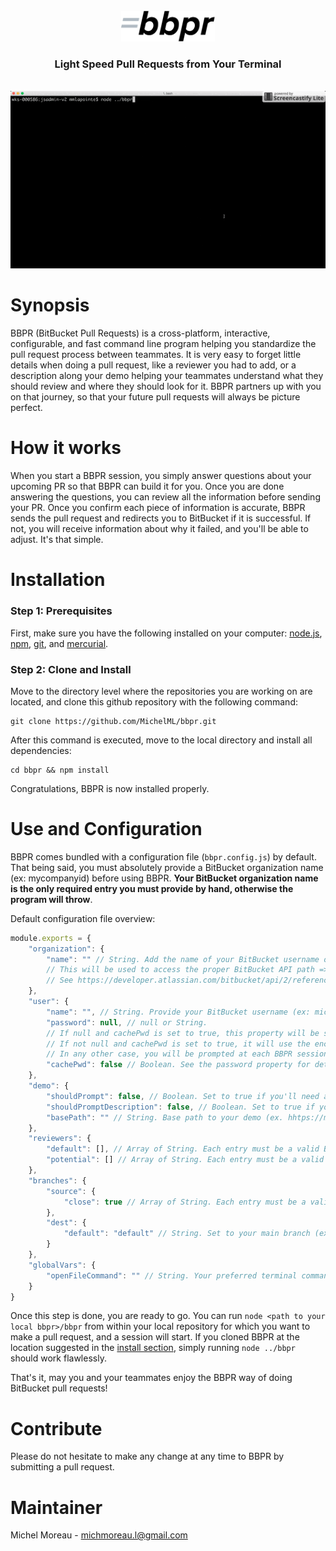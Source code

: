 <br>
<div align="center">
<img src='https://raw.githubusercontent.com/MichelML/bbpr/master/bbpr.png' width='150'>
<h3 style="text-decordation:none;">Light Speed Pull Requests from Your Terminal</h3>
</div>
<br>
<div align="center">
<img src='https://raw.githubusercontent.com/MichelML/bbpr/master/bbpr2.gif'>
</div>

<h1 id="synopsis">Synopsis</h1>
BBPR (BitBucket Pull Requests) is a cross-platform, interactive, configurable, and fast command line program helping you standardize the pull request process between teammates. It is very easy to forget little details when doing a pull request, like a reviewer you had to add, or a description along your demo helping your teammates understand what they should review and where they should look for it. BBPR partners up with you on that journey, so that your future pull requests will always be picture perfect.   

<h1 id="synopsis">How it works</h1>
When you start a BBPR session, you simply answer questions about your upcoming PR so that BBPR can build it for you. Once you are done answering the questions, you can review all the information before sending your PR. Once you confirm each piece of information is accurate, BBPR sends the pull request and redirects you to BitBucket if it is successful. If not, you will receive information about why it failed, and you'll be able to adjust. It's that simple.  
 
<h1 id="installation">Installation</h1>
<h3>Step 1: Prerequisites</h3> 

First, make sure you have the following installed on your computer: <a href="https://nodejs.org/en/">node.js</a>, <a href="https://www.npmjs.com/">npm</a>, <a href="https://git-scm.com/">git</a>, and <a href="https://www.mercurial-scm.org/">mercurial</a>.   


<h3>Step 2: Clone and Install</h3>

Move to the directory level where the repositories you are working on are located, and clone this github repository with the following command:  
  
```  
git clone https://github.com/MichelML/bbpr.git  
```

After this command is executed,  move to the local directory and install all dependencies:  

```  
cd bbpr && npm install 
```     

Congratulations, BBPR is now installed properly.

<h1 id="Configuration">Use and Configuration</h1>  

BBPR comes bundled with a configuration file (`bbpr.config.js`) by default. That being said, you must absolutely provide a BitBucket organization name (ex: mycompanyid) before using BBPR. **Your BitBucket organization name is the only required entry you must provide by hand, otherwise the program will throw**.   
  
Default configuration file overview:  

```javascript 
module.exports = {
    "organization": {
        "name": "" // String. Add the name of your BitBucket username or your organization name under which your repository can be found (ex: michelmoreau, mycompanyid )
        // This will be used to access the proper BitBucket API path => /2.0/repositories/{will_be_utilized_here}/{repo_slug}/pullrequests
        // See https://developer.atlassian.com/bitbucket/api/2/reference/resource/repositories/%7Busername%7D/%7Brepo_slug%7D/pullrequests#post for more info
    },
    "user": {
        "name": "", // String. Provide your BitBucket username (ex: michelmoreaul) with whic so you don't have to type it at each session.
        "password": null, // null or String.
        // If null and cachePwd is set to true, this property will be set to the (encrypted) password you entered via the prompt for your next BBPR sessions.
        // If not null and cachePwd is set to true, it will use the encrypted password stored in this property. 
        // In any other case, you will be prompted at each BBPR session to provide your BitBucket password.
        "cachePwd": false // Boolean. See the password property for detailed explanation.
    },
    "demo": {
        "shouldPrompt": false, // Boolean. Set to true if you'll need a demo link with your PR.
        "shouldPromptDescription": false, // Boolean. Set to true if you'll need a description with your demo.
        "basePath": "" // String. Base path to your demo (ex. hhtps://mydemo.com/). Provide only if needing a demo. It will be ignored otherwise.
    },
    "reviewers": {
        "default": [], // Array of String. Each entry must be a valid BitBucket username. These are the reviewers who are assign to reviewing your work. An empty Array is also valid. 
        "potential": [] // Array of String. Each entry must be a valid BitBucket username. These are the reviewers who may be assigned to reviewing your work. An empty Array is also valid.
    },
    "branches": {
        "source": {
            "close": true // Array of String. Each entry must be a valid BitBucket username. These are the reviewers who may be assigned to reviewing your work. An empty Array is also valid.
        },
        "dest": {
            "default": "default" // String. Set to your main branch (ex: master or default), or the branch to which you are making PRs most often.
        }
    },
    "globalVars": {
        "openFileCommand": "" // String. Your preferred terminal command to open your config file (javascript file). BBPR uses a default command according to your platform if empty.
    }
}
```  
Once this step is done, you are ready to go. You can run `node <path to your local bbpr>/bbpr` from within your local repository for which you want to make a pull request, and a session will start. If you cloned BBPR at the location suggested in the <a href="#installation">install section</a>, simply running `node ../bbpr` should work flawlessly.

That's it, may you and your teammates enjoy the BBPR way of doing BitBucket pull requests!
  
<h1 id="contribute">Contribute</h1>

Please do not hesitate to make any change at any time to BBPR by submitting a pull request.
  
<h1 id="maintainer">Maintainer</h1>
 
Michel Moreau - [michmoreau.l@gmail.com](mailto:michmoreau.l@gmail.com?Subject=BBPR%20Project) 

